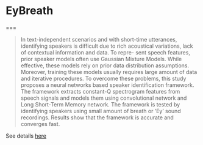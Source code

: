 # EyBreath
===

> In text-independent scenarios and with short-time utterances, identifying speakers is difficult due to rich acoustical variations, lack of contextual information and data. To repre- sent speech features, prior speaker models often use Gaussian Mixture Models. While effective, these models rely on prior data distribution assumptions. Moreover, training these models usually requires large amount of data and iterative procedures. To overcome these problems, this study proposes a neural networks based speaker identification framework. The framework extracts constant-Q spectrogram features from speech signals and models them using convolutional network and Long Short-Term Memory network. The framework is tested by identifying speakers using small amount of breath or ‘Ey’ sound recordings. Results show that the framework is accurate and converges fast.

See details [here](EyBreathProject.ipynb)
